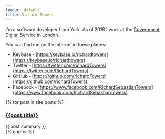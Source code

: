 ```yaml
---
layout: default
title: Richard Towers
---
```


I'm a software developer from York. As of 2018 I work at the
[Government Digital Service](https://gds.blog.gov.uk/about/)
in London.

You can find me on the internet in these places:

* Keybase - [https://keybase.io/richardtowers](https://keybase.io/richardtowers)
* Twitter - [https://twitter.com/richardTowers](https://twitter.com/RichardTowers)
* GitHub - [https://github.com/richardTowers](https://github.com/richardTowers)
* Facebook - [https://www.facebook.com/RichardSebastianTowers](https://www.facebook.com/RichardSebastianTowers)

<div>
{% for post in site.posts %}
	<div class="post">
		<h3><a href="{{ post.url }}">{{post.title}}</a></h3>
		{{ post.summary }}
	</div>
{% endfor %}
</div>
